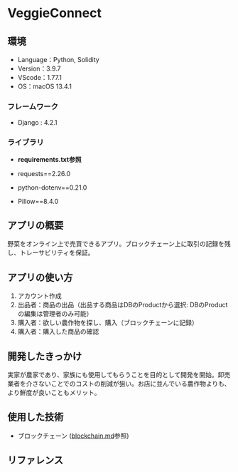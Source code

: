 # VeggieConnect

## 環境

- Language：Python, Solidity
- Version：3.9.7
- VScode：1.77.1
- OS：macOS 13.4.1

### フレームワーク

- Django : 4.2.1

### ライブラリ

- **requirements.txt参照**

- requests==2.26.0
- python-dotenv==0.21.0
- Pillow==8.4.0

## アプリの概要

野菜をオンライン上で売買できるアプリ。ブロックチェーン上に取引の記録を残し、トレーサビリティを保証。

## アプリの使い方

1. アカウント作成
2. 出品者：商品の出品（出品する商品はDBのProductから選択: DBのProductの編集は管理者のみ可能）
3. 購入者：欲しい農作物を探し、購入（ブロックチェーンに記録）
4. 購入者：購入した商品の確認

## 開発したきっかけ

実家が農家であり、家族にも使用してもらうことを目的として開発を開始。卸売業者を介さないことでのコストの削減が狙い。お店に並んでいる農作物よりも、より鮮度が良いこともメリット。

## 使用した技術

- ブロックチェーン ([blockchain.md](./doc/blockchain.md)参照)

## リファレンス
